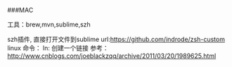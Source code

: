 ###MAC

工具：brew,mvn,sublime,szh

szh插件, 直接打开文件到sublime url:https://github.com/indrode/zsh-custom
linux 命令：
ln: 创建一个链接 参考：http://www.cnblogs.com/joeblackzqq/archive/2011/03/20/1989625.html



